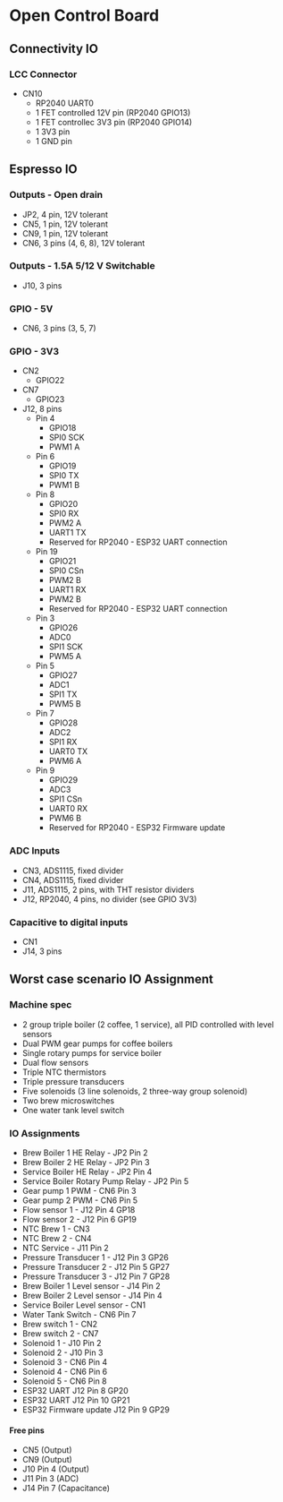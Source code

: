 # Open Control Board

## Connectivity IO

### LCC Connector
* CN10
  * RP2040 UART0
  * 1 FET controlled 12V pin (RP2040 GPIO13)
  * 1 FET controllec 3V3 pin (RP2040 GPIO14)
  * 1 3V3 pin
  * 1 GND pin

## Espresso IO

### Outputs - Open drain

* JP2, 4 pin, 12V tolerant
* CN5, 1 pin, 12V tolerant
* CN9, 1 pin, 12V tolerant
* CN6, 3 pins (4, 6, 8), 12V tolerant

### Outputs - 1.5A 5/12 V Switchable

* J10, 3 pins

### GPIO - 5V

* CN6, 3 pins (3, 5, 7)

### GPIO - 3V3

* CN2
  * GPIO22
* CN7
  * GPIO23
* J12, 8 pins
  * Pin 4
    * GPIO18
    * SPI0 SCK
    * PWM1 A
  * Pin 6
    * GPIO19
    * SPI0 TX
    * PWM1 B
  * Pin 8
    * GPIO20
    * SPI0 RX
    * PWM2 A
    * UART1 TX
    * Reserved for RP2040 - ESP32 UART connection
  * Pin 19
    * GPIO21
    * SPI0 CSn
    * PWM2 B
    * UART1 RX
    * PWM2 B
    * Reserved for RP2040 - ESP32 UART connection
  * Pin 3
    * GPIO26
    * ADC0
    * SPI1 SCK
    * PWM5 A
  * Pin 5
    * GPIO27
    * ADC1
    * SPI1 TX
    * PWM5 B
  * Pin 7
    * GPIO28
    * ADC2
    * SPI1 RX
    * UART0 TX
    * PWM6 A
  * Pin 9
    * GPIO29
    * ADC3
    * SPI1 CSn
    * UART0 RX
    * PWM6 B 
    * Reserved for RP2040 - ESP32 Firmware update

### ADC Inputs

* CN3, ADS1115, fixed divider
* CN4, ADS1115, fixed divider
* J11, ADS1115, 2 pins, with THT resistor dividers
* J12, RP2040, 4 pins, no divider (see GPIO 3V3)

### Capacitive to digital inputs

* CN1
* J14, 3 pins

## Worst case scenario IO Assignment

### Machine spec

* 2 group triple boiler (2 coffee, 1 service), all PID controlled with level sensors
* Dual PWM gear pumps for coffee boilers
* Single rotary pumps for service boiler
* Dual flow sensors
* Triple NTC thermistors
* Triple pressure transducers
* Five solenoids (3 line solenoids, 2 three-way group solenoid)
* Two brew microswitches
* One water tank level switch

### IO Assignments

* Brew Boiler 1 HE Relay - JP2 Pin 2
* Brew Boiler 2 HE Relay - JP2 Pin 3
* Service Boiler HE Relay - JP2 Pin 4
* Service Boiler Rotary Pump Relay - JP2 Pin 5
* Gear pump 1 PWM - CN6 Pin 3
* Gear pump 2 PWM - CN6 Pin 5
* Flow sensor 1 - J12 Pin 4 GP18
* Flow sensor 2 - J12 Pin 6 GP19
* NTC Brew 1 - CN3
* NTC Brew 2 - CN4
* NTC Service - J11 Pin 2
* Pressure Transducer 1 - J12 Pin 3 GP26
* Pressure Transducer 2 - J12 Pin 5 GP27
* Pressure Transducer 3 - J12 Pin 7 GP28
* Brew Boiler 1 Level sensor - J14 Pin 2
* Brew Boiler 2 Level sensor - J14 Pin 4
* Service Boiler Level sensor - CN1
* Water Tank Switch - CN6 Pin 7
* Brew switch 1 - CN2
* Brew switch 2 - CN7
* Solenoid 1 - J10 Pin 2
* Solenoid 2 - J10 Pin 3
* Solenoid 3 - CN6 Pin 4
* Solenoid 4 - CN6 Pin 6
* Solenoid 5 - CN6 Pin 8
* ESP32 UART J12 Pin 8 GP20
* ESP32 UART J12 Pin 10 GP21
* ESP32 Firmware update J12 Pin 9 GP29

#### Free pins

* CN5 (Output)
* CN9 (Output)
* J10 Pin 4 (Output)
* J11 Pin 3 (ADC)
* J14 Pin 7 (Capacitance)
